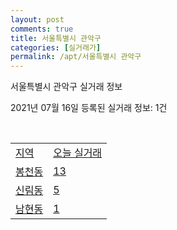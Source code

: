 ```yaml
---
layout: post
comments: true
title: 서울특별시 관악구
categories: [실거래가]
permalink: /apt/서울특별시 관악구
---
```


서울특별시 관악구 실거래 정보

2021년 07월 16일 등록된 실거래 정보: 1건

<script type="text/javascript">
  google.charts.load('current', {'packages':['corechart']});
  google.charts.setOnLoadCallback(drawChart);

  function drawChart() {
    var data = google.visualization.arrayToDataTable([['거래일', '매매', '전월세', '전매'], ['20-07', 118, 294, 0], ['20-08', 118, 401, 1], ['20-09', 119, 402, 3], ['20-10', 131, 386, 0], ['20-11', 183, 381, 1], ['20-12', 231, 401, 2], ['21-01', 176, 446, 0], ['21-02', 137, 363, 1], ['21-03', 138, 405, 1], ['21-04', 104, 292, 0], ['21-05', 171, 369, 0], ['21-06', 90, 267, 0], ['21-07', 11, 116, 0]]);

    var options = {
      title: '최근 1년간 유형별 거래량 추이',
      legend: { position: 'bottom' }
    };

    var chart = new google.visualization.LineChart(document.getElementById('columnchart_material'));
    chart.draw(data, (options));
  }
</script>

<div id="columnchart_material" style="width: 95%; margin-left: -35px"></div>
<br>
<table class="sortable">
  <tr>
    <td><a href="#">지역</a></td>
    <td><a href="#">오늘 실거래</a></td>
  </tr>

  
  <tr class="item">
    <td><a href="서울특별시 관악구 봉천동">봉천동</a></td>
    <td><a href="서울특별시 관악구 봉천동">13</a></td>
  </tr>
    

  <tr class="item">
    <td><a href="서울특별시 관악구 신림동">신림동</a></td>
    <td><a href="서울특별시 관악구 신림동">5</a></td>
  </tr>
    

  <tr class="item">
    <td><a href="서울특별시 관악구 남현동">남현동</a></td>
    <td><a href="서울특별시 관악구 남현동">1</a></td>
  </tr>
    


</table>


    